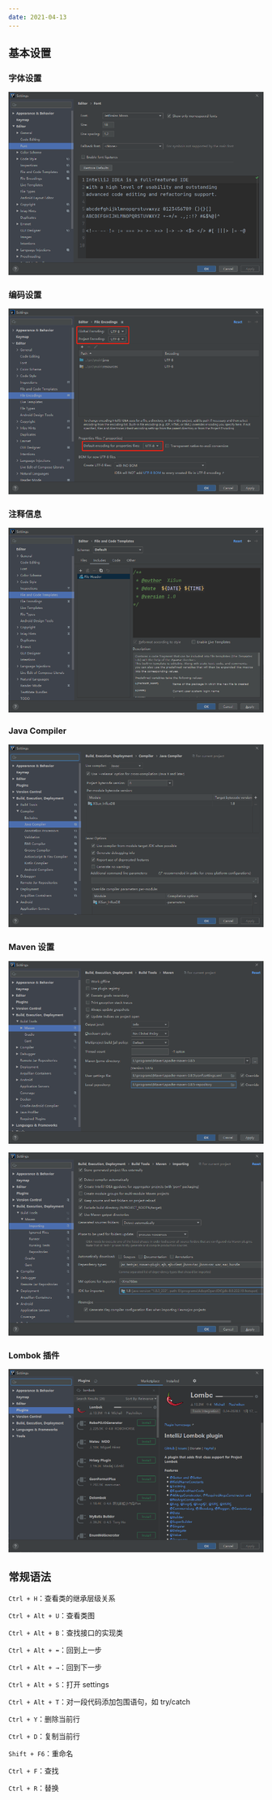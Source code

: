 ```yaml
---
date: 2021-04-13
---
```


## 基本设置

### 字体设置

![image-20220401094240564](idea/image-20220401094240565.png)

### 编码设置

![image-20220407105335024](idea/image-20220407105335024.png)

### 注释信息

![image-20220402095038092](idea/image-20220402095038092.png)

### Java Compiler

![image-20220401102004494](idea/image-20220401102004494.png)

### Maven 设置

![image-20220401100252388](idea/image-20220401100252388.png)

![image-20220401103319190](idea/image-20220401103319190.png)

### Lombok 插件

![image-20220401101309290](idea/image-20220401101309290.png)

## 常规语法

`Ctrl + H`：查看类的继承层级关系

`Ctrl + Alt + U`：查看类图

`Ctrl + Alt + B`：查找接口的实现类

`Ctrl + Alt + ⬅`：回到上一步

`Ctrl + Alt + →`：回到下一步

`Ctrl + Alt + S`：打开 settings

`Ctrl + Alt + T`：对一段代码添加包围语句，如 try/catch

`Ctrl + Y`：删除当前行

`Ctrl + D`：复制当前行

`Shift + F6`：重命名

`Ctrl + F`：查找

`Ctrl + R`：替换

